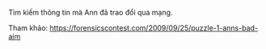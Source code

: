 Tìm kiếm thông tin mà Ann đã trao đổi qua mạng.

Tham khảo: https://forensicscontest.com/2009/09/25/puzzle-1-anns-bad-aim
